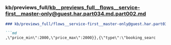 ### kb/previews_full/kb__previews_full__flows__service-first__master-only@guest.har.part034.md.part002.md

```md
### kb/previews_full/flows__service-first__master-only@guest.har.part034.md (part 002)

```md
,\"price_min\":2000,\"price_max\":2000}},{\"type\":\"booking_searc
```

```

```

